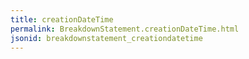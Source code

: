```yaml
---
title: creationDateTime
permalink: BreakdownStatement.creationDateTime.html
jsonid: breakdownstatement_creationdatetime
---
```

